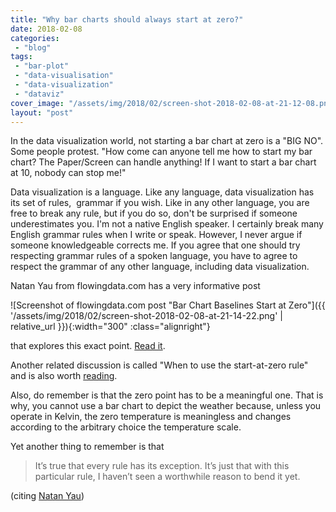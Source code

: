 ```yaml
---
title: "Why bar charts should always start at zero?"
date: 2018-02-08
categories: 
 - "blog"
tags: 
 - "bar-plot"
 - "data-visualisation"
 - "data-visualization"
 - "dataviz"
cover_image: "/assets/img/2018/02/screen-shot-2018-02-08-at-21-12-08.png"
layout: "post"
---
```


In the data visualization world, not starting a bar chart at zero is a "BIG NO". Some people protest. "How come can anyone tell me how to start my bar chart? The Paper/Screen can handle anything! If I want to start a bar chart at 10, nobody can stop me!"

Data visualization is a language. Like any language, data visualization has its set of rules,  grammar if you wish. Like in any other language, you are free to break any rule, but if you do so, don't be surprised if someone underestimates you. I'm not a native English speaker. I certainly break many English grammar rules when I write or speak. However, I never argue if someone knowledgeable corrects me. If you agree that one should try respecting grammar rules of a spoken language, you have to agree to respect the grammar of any other language, including data visualization.

Natan Yau from flowingdata.com has a very informative post

![Screenshot of flowingdata.com post "Bar Chart Baselines Start at Zero"]({{ '/assets/img/2018/02/screen-shot-2018-02-08-at-21-14-22.png' | relative_url }}){:width="300" :class="alignright"}

that explores this exact point. [Read it](https://flowingdata.com/2015/08/31/bar-chart-baselines-start-at-zero/).

Another related discussion is called "When to use the start-at-zero rule" and is also worth [reading](http://junkcharts.typepad.com/junk_charts/2014/04/when-to-use-the-start-at-zero-rule-.html).

Also, do remember is that the zero point has to be a meaningful one. That is why, you cannot use a bar chart to depict the weather because, unless you operate in Kelvin, the zero temperature is meaningless and changes according to the arbitrary choice the temperature scale.

Yet another thing to remember is that

> It’s true that every rule has its exception. It’s just that with this particular rule, I haven’t seen a worthwhile reason to bend it yet.


(citing [Natan Yau](https://flowingdata.com/2015/08/31/bar-chart-baselines-start-at-zero/))
